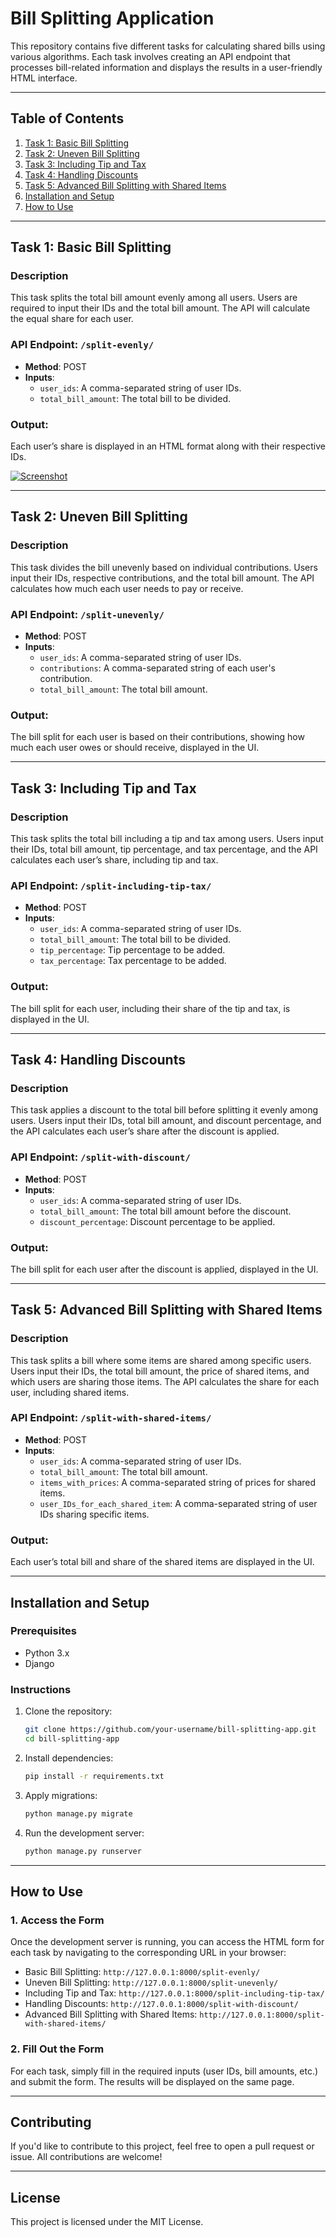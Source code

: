 # Bill Splitting Application

This repository contains five different tasks for calculating shared bills using various algorithms. Each task involves creating an API endpoint that processes bill-related information and displays the results in a user-friendly HTML interface.

---

## Table of Contents
1. [Task 1: Basic Bill Splitting](#task-1-basic-bill-splitting)
2. [Task 2: Uneven Bill Splitting](#task-2-uneven-bill-splitting)
3. [Task 3: Including Tip and Tax](#task-3-including-tip-and-tax)
4. [Task 4: Handling Discounts](#task-4-handling-discounts)
5. [Task 5: Advanced Bill Splitting with Shared Items](#task-5-advanced-bill-splitting-with-shared-items)
6. [Installation and Setup](#installation-and-setup)
7. [How to Use](#how-to-use)

---

## Task 1: Basic Bill Splitting

### Description
This task splits the total bill amount evenly among all users. Users are required to input their IDs and the total bill amount. The API will calculate the equal share for each user.

### API Endpoint: `/split-evenly/`
- **Method**: POST
- **Inputs**:
  - `user_ids`: A comma-separated string of user IDs.
  - `total_bill_amount`: The total bill to be divided.

### Output:
Each user’s share is displayed in an HTML format along with their respective IDs.

[![Screenshot](bill_splitter/images/Screenshot%202024-09-08%20160320.png)](https://github.com/Umerjamshaid/Advance-python3.0/blob/main/Assignment%207-%20bill%20tasks/bill_splitter/images/Screenshot%202024-09-08%20160320.png)




---

## Task 2: Uneven Bill Splitting

### Description
This task divides the bill unevenly based on individual contributions. Users input their IDs, respective contributions, and the total bill amount. The API calculates how much each user needs to pay or receive.

### API Endpoint: `/split-unevenly/`
- **Method**: POST
- **Inputs**:
  - `user_ids`: A comma-separated string of user IDs.
  - `contributions`: A comma-separated string of each user's contribution.
  - `total_bill_amount`: The total bill amount.

### Output:
The bill split for each user is based on their contributions, showing how much each user owes or should receive, displayed in the UI.

---

## Task 3: Including Tip and Tax

### Description
This task splits the total bill including a tip and tax among users. Users input their IDs, total bill amount, tip percentage, and tax percentage, and the API calculates each user’s share, including tip and tax.

### API Endpoint: `/split-including-tip-tax/`
- **Method**: POST
- **Inputs**:
  - `user_ids`: A comma-separated string of user IDs.
  - `total_bill_amount`: The total bill to be divided.
  - `tip_percentage`: Tip percentage to be added.
  - `tax_percentage`: Tax percentage to be added.

### Output:
The bill split for each user, including their share of the tip and tax, is displayed in the UI.

---

## Task 4: Handling Discounts

### Description
This task applies a discount to the total bill before splitting it evenly among users. Users input their IDs, total bill amount, and discount percentage, and the API calculates each user’s share after the discount is applied.

### API Endpoint: `/split-with-discount/`
- **Method**: POST
- **Inputs**:
  - `user_ids`: A comma-separated string of user IDs.
  - `total_bill_amount`: The total bill amount before the discount.
  - `discount_percentage`: Discount percentage to be applied.

### Output:
The bill split for each user after the discount is applied, displayed in the UI.

---

## Task 5: Advanced Bill Splitting with Shared Items

### Description
This task splits a bill where some items are shared among specific users. Users input their IDs, the total bill amount, the price of shared items, and which users are sharing those items. The API calculates the share for each user, including shared items.

### API Endpoint: `/split-with-shared-items/`
- **Method**: POST
- **Inputs**:
  - `user_ids`: A comma-separated string of user IDs.
  - `total_bill_amount`: The total bill amount.
  - `items_with_prices`: A comma-separated string of prices for shared items.
  - `user_IDs_for_each_shared_item`: A comma-separated string of user IDs sharing specific items.

### Output:
Each user’s total bill and share of the shared items are displayed in the UI.

---

## Installation and Setup

### Prerequisites
- Python 3.x
- Django

### Instructions

1. Clone the repository:
    ```bash
    git clone https://github.com/your-username/bill-splitting-app.git
    cd bill-splitting-app
    ```

2. Install dependencies:
    ```bash
    pip install -r requirements.txt
    ```

3. Apply migrations:
    ```bash
    python manage.py migrate
    ```

4. Run the development server:
    ```bash
    python manage.py runserver
    ```

---

## How to Use

### 1. Access the Form
Once the development server is running, you can access the HTML form for each task by navigating to the corresponding URL in your browser:

- Basic Bill Splitting: `http://127.0.0.1:8000/split-evenly/`
- Uneven Bill Splitting: `http://127.0.0.1:8000/split-unevenly/`
- Including Tip and Tax: `http://127.0.0.1:8000/split-including-tip-tax/`
- Handling Discounts: `http://127.0.0.1:8000/split-with-discount/`
- Advanced Bill Splitting with Shared Items: `http://127.0.0.1:8000/split-with-shared-items/`

### 2. Fill Out the Form
For each task, simply fill in the required inputs (user IDs, bill amounts, etc.) and submit the form. The results will be displayed on the same page.

---

## Contributing

If you'd like to contribute to this project, feel free to open a pull request or issue. All contributions are welcome!

---

## License

This project is licensed under the MIT License.
